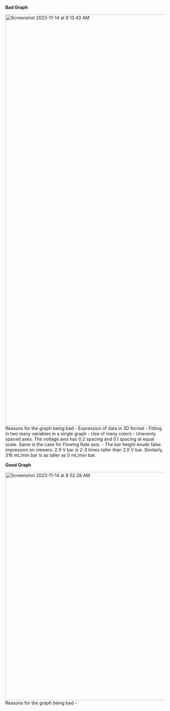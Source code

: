 **Bad Graph**

<img width="1301" alt="Screenshot 2023-11-14 at 9 13 43 AM" src="https://github.com/himalachudel/FDSFE_HAcharya/assets/144074437/d300576a-597f-4be2-8df4-1b213af2a0fa">
Reasons for the graph being bad
- Expression of data in 3D format
- Fitting in two many variables in a single graph
- Use of many colors
- Unevenly spaced axes. The voltage axis has 0.2 spacing and 0.1 spacing at equal scale. Same is the case for Flowing Rate axis.
- The bar height exude false impression on viewers. 2.9 V bar is 2-3 times taller than 2.0 V bar. Similarly, 316 mL/min bar is as taller as 0 mL/min bar.



**Good Graph**

<img width="722" alt="Screenshot 2023-11-14 at 8 52 28 AM" src="https://github.com/himalachudel/FDSFE_HAcharya/assets/144074437/e12c8078-b002-45f4-b57c-9c9e9945d400">
Reasons for the graph being bad
- 
